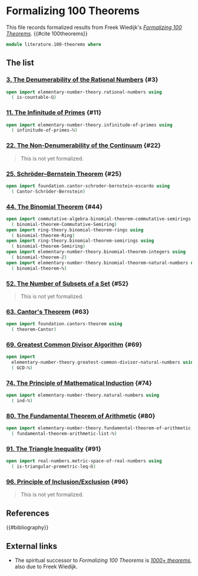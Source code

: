 # Formalizing 100 Theorems

This file records formalized results from Freek Wiedijk's
[_Formalizing 100 Theorems_](https://www.cs.ru.nl/~freek/100/).
{{#cite 100theorems}}

```agda
module literature.100-theorems where
```

## The list

### [3. The Denumerability of the Rational Numbers](https://www.cs.ru.nl/~freek/100/#3) {#3}

```agda
open import elementary-number-theory.rational-numbers using
  ( is-countable-ℚ)
```

### [11. The Infinitude of Primes](https://www.cs.ru.nl/~freek/100/#11) {#11}

```agda
open import elementary-number-theory.infinitude-of-primes using
  ( infinitude-of-primes-ℕ)
```

### [22. The Non-Denumerability of the Continuum](https://www.cs.ru.nl/~freek/100/#22) {#22}

> This is not yet formalized.

### [25. Schröder–Bernstein Theorem](https://www.cs.ru.nl/~freek/100/#25) {#25}

```agda
open import foundation.cantor-schroder-bernstein-escardo using
  ( Cantor-Schröder-Bernstein)
```

### [44. The Binomial Theorem](https://www.cs.ru.nl/~freek/100/#44) {#44}

```agda
open import commutative-algebra.binomial-theorem-commutative-semirings using
  ( binomial-theorem-Commutative-Semiring)
open import ring-theory.binomial-theorem-rings using
  ( binomial-theorem-Ring)
open import ring-theory.binomial-theorem-semirings using
  ( binomial-theorem-Semiring)
open import elementary-number-theory.binomial-theorem-integers using
  ( binomial-theorem-ℤ)
open import elementary-number-theory.binomial-theorem-natural-numbers using
  ( binomial-theorem-ℕ)
```

### [52. The Number of Subsets of a Set](https://www.cs.ru.nl/~freek/100/#52) {#52}

> This is not yet formalized.

### [63. Cantor's Theorem](https://www.cs.ru.nl/~freek/100/#63) {#63}

```agda
open import foundation.cantors-theorem using
  ( theorem-Cantor)
```

### [69. Greatest Common Divisor Algorithm](https://www.cs.ru.nl/~freek/100/#69) {#69}

```agda
open import
  elementary-number-theory.greatest-common-divisor-natural-numbers using
  ( GCD-ℕ)
```

### [74. The Principle of Mathematical Induction](https://www.cs.ru.nl/~freek/100/#74) {#74}

```agda
open import elementary-number-theory.natural-numbers using
  ( ind-ℕ)
```

### [80. The Fundamental Theorem of Arithmetic](https://www.cs.ru.nl/~freek/100/#80) {#80}

```agda
open import elementary-number-theory.fundamental-theorem-of-arithmetic using
  ( fundamental-theorem-arithmetic-list-ℕ)
```

### [91. The Triangle Inequality](https://www.cs.ru.nl/~freek/100/#91) {#91}

```agda
open import real-numbers.metric-space-of-real-numbers using
  ( is-triangular-premetric-leq-ℝ)
```

### [96. Principle of Inclusion/Exclusion](https://www.cs.ru.nl/~freek/100/#96) {#96}

> This is not yet formalized.

## References

{{#bibliography}}

## External links

- The spiritual successor to _Formalizing 100 Theorems_ is
  [_1000+ theorems_](https://1000-plus.github.io/), also due to Freek Wiedijk.
